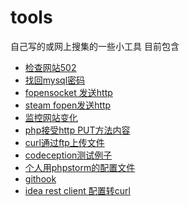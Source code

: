 # tools
自己写的或网上搜集的一些小工具
目前包含

* [检查网站502](./check_php_502.sh)
* [找回mysql密码](./reset_mysql_root_password.sh)
* [fopensocket 发送http](./send_http_by_fopensocket.php)
* [steam fopen发送http](./send_http_by_stearm.php)
* [监控网站变化](./watch.sh)
* [php接受http PUT方法内容](./getputcontent.php)
* [curl通过ftp上传文件](./curl_ftp.sh)
* [codeception测试例子](./codeception_tests_acceptance.php)
* [个人用phpstorm的配置文件](./phpstorm_config)
* [githook](./git_hook_dep_web.sh)
* [idea rest client 配置转curl](./idea_rest_client_to_curl.php)
